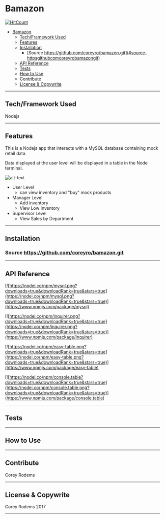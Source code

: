 # Bamazon

[![HitCount](https://hitt.herokuapp.com/CoreyRo/Flashcard-Generator.svg)](https://github.com/CoreyRo/bamazon)

<!-- TOC -->

- [Bamazon](#bamazon)
    - [Tech/Framework Used](#techframework-used)
    - [Features](#features)
    - [Installation](#installation)
        - [Source https://github.com/coreyro/bamazon.git](#source-httpsgithubcomcoreyrobamazongit)
    - [API Reference](#api-reference)
    - [Tests](#tests)
    - [How to Use](#how-to-use)
    - [Contribute](#contribute)
    - [License & Copywrite](#license-copywrite)

<!-- /TOC -->

---
## Tech/Framework Used
Nodejs

---
## Features
This is a Nodejs app that interacts with a MySQL database containing mock retail data.

Data displayed at the user level will be displayed in a table in the Node terminal.

![alt-text](http://i.imgur.com/7a7QILC.png)

- User Level
    - can view inventory and "buy" mock products
- Manager Level
    - Add inventory
    - View Low Inventory
- Supervisor Level
    - View Sales by Department


---
## Installation
### Source https://github.com/coreyro/bamazon.git

---
## API Reference

[![https://nodei.co/npm/mysql.png?downloads=true&downloadRank=true&stars=true](https://nodei.co/npm/mysql.png?downloads=true&downloadRank=true&stars=true)](https://www.npmjs.com/package/mysql)

[![https://nodei.co/npm/inquirer.png?downloads=true&downloadRank=true&stars=true](https://nodei.co/npm/inquirer.png?downloads=true&downloadRank=true&stars=true)](https://www.npmjs.com/package/inquirer)

[![https://nodei.co/npm/easy-table.png?downloads=true&downloadRank=true&stars=true](https://nodei.co/npm/easy-table.png?downloads=true&downloadRank=true&stars=true)](https://www.npmjs.com/package/easy-table)

[![https://nodei.co/npm/console.table?downloads=true&downloadRank=true&stars=true](https://nodei.co/npm/console.table.png?downloads=true&downloadRank=true&stars=true)](https://www.npmjs.com/package/console.table)


---
## Tests


---

## How to Use


---
## Contribute
Corey Rodems

---
## License & Copywrite
Corey Rodems 2017

---
